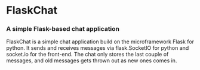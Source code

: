 # FlaskChat

### A simple Flask-based chat application
FlaskChat is a simple chat application build on the microframework Flask for python. It sends and receives messages via flask.SocketIO for python and socket.io for the front-end. The chat only stores the last couple of messages, and old messages gets thrown out as new ones comes in.
